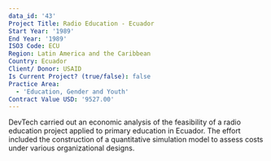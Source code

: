```yaml
---
data_id: '43'
Project Title: Radio Education - Ecuador
Start Year: '1989'
End Year: '1989'
ISO3 Code: ECU
Region: Latin America and the Caribbean
Country: Ecuador
Client/ Donor: USAID
Is Current Project? (true/false): false
Practice Area:
  - 'Education, Gender and Youth'
Contract Value USD: '9527.00'
---
```

DevTech carried out an economic analysis of the feasibility of a radio education project applied to primary education in Ecuador. The effort included the construction of a quantitative simulation model to assess costs under various organizational designs.